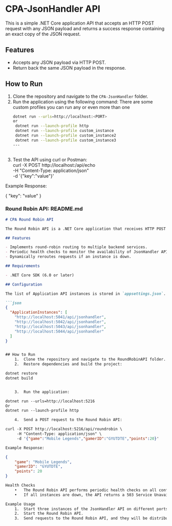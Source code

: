 # CPA-JsonHandler API

This is a simple .NET Core application API that accepts an HTTP POST request with any JSON payload and returns a success response containing an exact copy of the JSON request.

## Features

- Accepts any JSON payload via HTTP POST.
- Return back the same JSON payload in the response.


## How to Run

1. Clone the repository and navigate to the `CPA-JsonHandler` folder.
2. Run the application using the following command:
  There are some custom profiles you can run any or even more than one
   ```bash
   dotnet run --urls=http://localhost:<PORT>
   or
    dotnet run --launch-profile http
    dotnet run --launch-profile custom_instance
    dotnet run --launch-profile custom_instance2
    dotnet run --launch-profile custom_instance3
   ---
 
3.	Test the API using curl or Postman:  
curl -X POST http://localhost:<PORT>/api/echo \
     -H "Content-Type: application/json" \
     -d '{"key":"value"}'

Example Response:

{
    "key": "value"
}

### **Round Robin API: README.md**

```markdown
# CPA Round Robin API

The Round Robin API is a .NET Core application that receives HTTP POST requests and distributes them to multiple instances of the **CPA-JsonHander API** in a round-robin manner. It ensures requests are routed to healthy instances only.

## Features

- Implements round-robin routing to multiple backend services.
- Periodic health checks to monitor the availability of JsonHandler API instances.
- Dynamically reroutes requests if an instance is down.

## Requirements

- .NET Core SDK (6.0 or later)

## Configuration

The list of Application API instances is stored in `appsettings.json`. Update this file to add or remove instances:

```json
{
  "ApplicationInstances": [
    "http://localhost:5041/api/jsonhandler",
    "http://localhost:5042/api/jsonhandler",
    "http://localhost:5043/api/jsonhandler",
    "http://localhost:5044/api/jsonhandler"
  ]
}


## How to Run
	1.	Clone the repository and navigate to the RoundRobinAPI folder.
	2.	Restore dependencies and build the project:

dotnet restore
dotnet build


	3.	Run the application:

dotnet run --urls=http://localhost:5216
Or
dotnet run --launch-profile http

	4.	Send a POST request to the Round Robin API:

curl -X POST http://localhost:5216/api/roundrobin \
     -H "Content-Type: application/json" \
     -d '{"game":"Mobile Legends","gamerID":"GYUTDTE","points":20}'

Example Response:

{
    "game": "Mobile Legends",
    "gamerID": "GYUTDTE",
    "points": 20
}

Health Checks
	•	The Round Robin API performs periodic health checks on all configured JsonHandler API instances.
	•	If all instances are down, the API returns a 503 Service Unavailable response.

Example Usage
	1.	Start three instances of the JsonHandler API on different ports based on above configure profiles.
	2.	Start the Round Robin API.
	3.	Send requests to the Round Robin API, and they will be distributed among the Application API instances.

